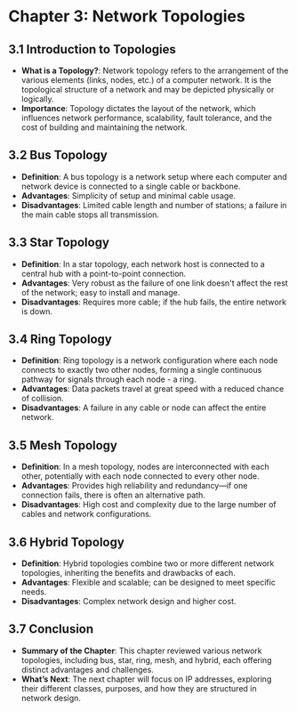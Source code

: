 # Chapter 3: Network Topologies

## 3.1 Introduction to Topologies
- **What is a Topology?**: Network topology refers to the arrangement of the various elements (links, nodes, etc.) of a computer network. It is the topological structure of a network and may be depicted physically or logically.
- **Importance**: Topology dictates the layout of the network, which influences network performance, scalability, fault tolerance, and the cost of building and maintaining the network.

## 3.2 Bus Topology
- **Definition**: A bus topology is a network setup where each computer and network device is connected to a single cable or backbone.
- **Advantages**: Simplicity of setup and minimal cable usage.
- **Disadvantages**: Limited cable length and number of stations; a failure in the main cable stops all transmission.

## 3.3 Star Topology
- **Definition**: In a star topology, each network host is connected to a central hub with a point-to-point connection.
- **Advantages**: Very robust as the failure of one link doesn't affect the rest of the network; easy to install and manage.
- **Disadvantages**: Requires more cable; if the hub fails, the entire network is down.

## 3.4 Ring Topology
- **Definition**: Ring topology is a network configuration where each node connects to exactly two other nodes, forming a single continuous pathway for signals through each node - a ring.
- **Advantages**: Data packets travel at great speed with a reduced chance of collision.
- **Disadvantages**: A failure in any cable or node can affect the entire network.

## 3.5 Mesh Topology
- **Definition**: In a mesh topology, nodes are interconnected with each other, potentially with each node connected to every other node.
- **Advantages**: Provides high reliability and redundancy—if one connection fails, there is often an alternative path.
- **Disadvantages**: High cost and complexity due to the large number of cables and network configurations.

## 3.6 Hybrid Topology
- **Definition**: Hybrid topologies combine two or more different network topologies, inheriting the benefits and drawbacks of each.
- **Advantages**: Flexible and scalable; can be designed to meet specific needs.
- **Disadvantages**: Complex network design and higher cost.

## 3.7 Conclusion
- **Summary of the Chapter**: This chapter reviewed various network topologies, including bus, star, ring, mesh, and hybrid, each offering distinct advantages and challenges.
- **What’s Next**: The next chapter will focus on IP addresses, exploring their different classes, purposes, and how they are structured in network design.


